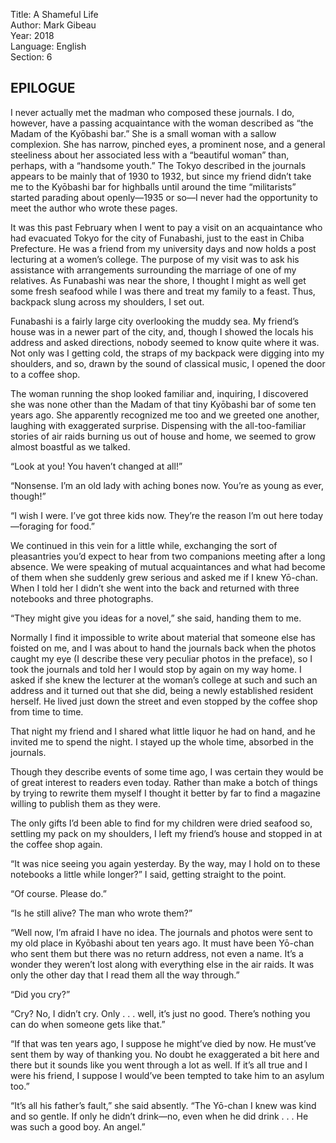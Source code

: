 Title: A Shameful Life  
Author: Mark Gibeau  
Year: 2018  
Language: English  
Section: 6

## EPILOGUE

I never actually met the madman who composed these journals. I do, however, have a passing acquaintance with the woman described as “the Madam of the Kyōbashi bar.” She is a small woman with a sallow complexion. She has narrow, pinched eyes, a prominent nose, and a general steeliness about her associated less with a “beautiful woman” than, perhaps, with a “handsome youth.” The Tokyo described in the journals appears to be mainly that of 1930 to 1932, but since my friend didn’t take me to the Kyōbashi bar for highballs until around the time “militarists” started parading about openly—1935 or so—I never had the opportunity to meet the author who wrote these pages.

It was this past February when I went to pay a visit on an acquaintance who had evacuated Tokyo for the city of Funabashi, just to the east in Chiba Prefecture. He was a friend from my university days and now holds a post lecturing at a women’s college. The purpose of my visit was to ask his assistance with arrangements surrounding the marriage of one of my relatives. As Funabashi was near the shore, I thought I might as well get some fresh seafood while I was there and treat my family to a feast. Thus, backpack slung across my shoulders, I set out.

Funabashi is a fairly large city overlooking the muddy sea. My friend’s house was in a newer part of the city, and, though I showed the locals his address and asked directions, nobody seemed to know quite where it was. Not only was I getting cold, the straps of my backpack were digging into my shoulders, and so, drawn by the sound of classical music, I opened the door to a coffee shop.

The woman running the shop looked familiar and, inquiring, I discovered she was none other than the Madam of that tiny Kyōbashi bar of some ten years ago. She apparently recognized me too and we greeted one another, laughing with exaggerated surprise. Dispensing with the all-too-familiar stories of air raids burning us out of house and home, we seemed to grow almost boastful as we talked.

“Look at you! You haven’t changed at all!”

“Nonsense. I’m an old lady with aching bones now. You’re as young as ever, though!”

“I wish I were. I’ve got three kids now. They’re the reason I’m out here today—foraging for food.”

We continued in this vein for a little while, exchanging the sort of pleasantries you’d expect to hear from two companions meeting after a long absence. We were speaking of mutual acquaintances and what had become of them when she suddenly grew serious and asked me if I knew Yō-chan. When I told her I didn’t she went into the back and returned with three notebooks and three photographs.

“They might give you ideas for a novel,” she said, handing them to me.

Normally I find it impossible to write about material that someone else has foisted on me, and I was about to hand the journals back when the photos caught my eye (I describe these very peculiar photos in the preface), so I took the journals and told her I would stop by again on my way home. I asked if she knew the lecturer at the woman’s college at such and such an address and it turned out that she did, being a newly established resident herself. He lived just down the street and even stopped by the coffee shop from time to time.

That night my friend and I shared what little liquor he had on hand, and he invited me to spend the night. I stayed up the whole time, absorbed in the journals.

Though they describe events of some time ago, I was certain they would be of great interest to readers even today. Rather than make a botch of things by trying to rewrite them myself I thought it better by far to find a magazine willing to publish them as they were.

The only gifts I’d been able to find for my children were dried seafood so, settling my pack on my shoulders, I left my friend’s house and stopped in at the coffee shop again.

“It was nice seeing you again yesterday. By the way, may I hold on to these notebooks a little while longer?” I said, getting straight to the point.

“Of course. Please do.”

“Is he still alive? The man who wrote them?”

“Well now, I’m afraid I have no idea. The journals and photos were sent to my old place in Kyōbashi about ten years ago. It must have been Yō-chan who sent them but there was no return address, not even a name. It’s a wonder they weren’t lost along with everything else in the air raids. It was only the other day that I read them all the way through.”

“Did you cry?”

“Cry? No, I didn’t cry. Only . . . well, it’s just no good. There’s nothing you can do when someone gets like that.”

“If that was ten years ago, I suppose he might’ve died by now. He must’ve sent them by way of thanking you. No doubt he exaggerated a bit here and there but it sounds like you went through a lot as well. If it’s all true and I were his friend, I suppose I would’ve been tempted to take him to an asylum too.”

“It’s all his father’s fault,” she said absently. “The Yō-chan I knew was kind and so gentle. If only he didn’t drink—no, even when he did drink . . . He was such a good boy. An angel.”
